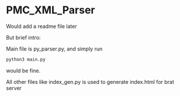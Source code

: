 # PMC_XML_Parser
Would add a readme file later

But brief intro:

Main file is py_parser.py, and simply run 
```python
python3 main.py
```
would be fine.

All other files like index_gen.py is used to generate index.html for brat server
